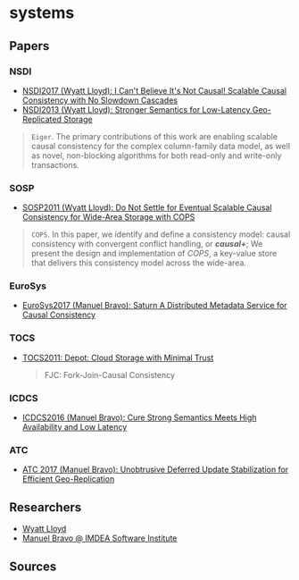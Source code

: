 # systems

## Papers

### NSDI
- [NSDI2017 (Wyatt Lloyd): I Can't Believe It's Not Causal! Scalable Causal Consistency with No Slowdown Cascades]()
- [NSDI2013 (Wyatt Lloyd): Stronger Semantics for Low-Latency Geo-Replicated Storage]()
> `Eiger`. The primary contributions of this work are enabling scalable causal consistency 
for the complex column-family data model, as well as novel, 
non-blocking algorithms for both read-only and write-only transactions.

### SOSP
- [SOSP2011 (Wyatt Lloyd): Do Not Settle for Eventual Scalable Causal Consistency for Wide-Area Storage with COPS]()
> `COPS`. In this paper, we identify and define a consistency model: 
causal consistency with convergent conflict handling, or ***causal+***;
> We present the design and implementation of *COPS*,
a key-value store that delivers this consistency model across the wide-area.

### EuroSys
- [EuroSys2017 (Manuel Bravo): Saturn A Distributed Metadata Service for Causal Consistency]()

### TOCS
- [TOCS2011: Depot: Cloud Storage with Minimal Trust]()
  > FJC: Fork-Join-Causal Consistency

### ICDCS
- [ICDCS2016 (Manuel Bravo): Cure Strong Semantics Meets High Availability and Low Latency]()

### ATC
- [ATC 2017 (Manuel Bravo): Unobtrusive Deferred Update Stabilization for Efficient Geo-Replication]()

## Researchers
- [Wyatt Lloyd](https://www.cs.princeton.edu/~wlloyd/)
- [Manuel Bravo @ IMDEA Software Institute](https://sites.google.com/view/manuelbravo)

## Sources
